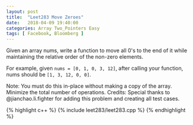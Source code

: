 ```yaml
---
layout: post
title:  "Leet283 Move Zeroes"
date:   2018-04-09 19:40:00
categories: Array Two_Pointers Easy
tags: [ Facebook, Bloomberg ]
---
```


Given an array nums, write a function to move all 0's to the end of it while maintaining the relative order of the non-zero elements.

For example, given `nums = [0, 1, 0, 3, 12]`, after calling your function, nums should be `[1, 3, 12, 0, 0]`.

Note:
You must do this in-place without making a copy of the array.
Minimize the total number of operations.
Credits:
Special thanks to @jianchao.li.fighter for adding this problem and creating all test cases.

{% highlight c++ %}
{% include leet283/leet283.cpp %}
{% endhighlight %}
